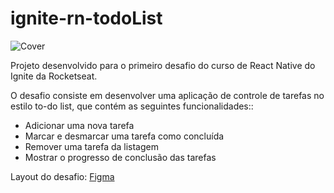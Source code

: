 # ignite-rn-todoList
![Cover](https://github.com/user-attachments/assets/db406c53-4001-42bf-9fcd-12d9b4d9a4cd)

Projeto desenvolvido para o primeiro desafio do curso de React Native do Ignite da Rocketseat.

O desafio consiste em desenvolver uma aplicação de controle de tarefas no estilo to-do list, que contém as seguintes funcionalidades::

- Adicionar uma nova tarefa
- Marcar e desmarcar uma tarefa como concluída
- Remover uma tarefa da listagem
- Mostrar o progresso de conclusão das tarefas
  
Layout do desafio: [Figma](https://www.figma.com/file/1XfZQGSWk4HWjvwcjd2nOP/ToDo-List/duplicate)
